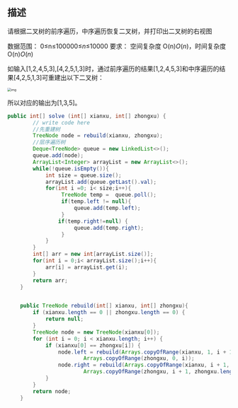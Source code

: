 ## 描述

请根据二叉树的前序遍历，中序遍历恢复二叉树，并打印出二叉树的右视图

数据范围： 0≤n≤100000≤*n*≤10000
要求： 空间复杂度 O(n)*O*(*n*)，时间复杂度 O(n)*O*(*n*)

如输入[1,2,4,5,3],[4,2,5,1,3]时，通过前序遍历的结果[1,2,4,5,3]和中序遍历的结果[4,2,5,1,3]可重建出以下二叉树：

<img src="https://uploadfiles.nowcoder.com/images/20211014/423483716_1634208293748/10FB15C77258A991B0028080A64FB42D" alt="img" style="zoom:50%;" />

所以对应的输出为[1,3,5]。 

```java
public int[] solve (int[] xianxu, int[] zhongxu) {
        // write code here
        //先重建树
        TreeNode node = rebuild(xianxu, zhongxu);
        //层序遍历树
        Deque<TreeNode> queue = new LinkedList<>();
        queue.add(node);
        ArrayList<Integer> arrayList = new ArrayList<>();
        while(!queue.isEmpty()){
            int size = queue.size();
            arrayList.add(queue.getLast().val);
            for(int i =0; i< size;i++){
                 TreeNode temp =  queue.poll();
                 if(temp.left != null){
                     queue.add(temp.left);
                 } 
                if(temp.right!=null) {
                     queue.add(temp.right);
                 }
            }
        }
        int[] arr = new int[arrayList.size()];
        for(int i = 0;i< arrayList.size();i++){
            arr[i] = arrayList.get(i);
        }
        return arr;
    }


    public TreeNode rebuild(int[] xianxu, int[] zhongxu){
        if (xianxu.length == 0 || zhongxu.length == 0) {
            return null;
        }
        TreeNode node = new TreeNode(xianxu[0]);
        for (int i = 0; i < xianxu.length; i++) {
            if (xianxu[0] == zhongxu[i]) {
                node.left = rebuild(Arrays.copyOfRange(xianxu, 1, i + 1),
                        Arrays.copyOfRange(zhongxu, 0, i));
                node.right = rebuild(Arrays.copyOfRange(xianxu, i + 1, xianxu.length),
                        Arrays.copyOfRange(zhongxu, i + 1, zhongxu.length));
            }
        }
        return node;
    }
```

